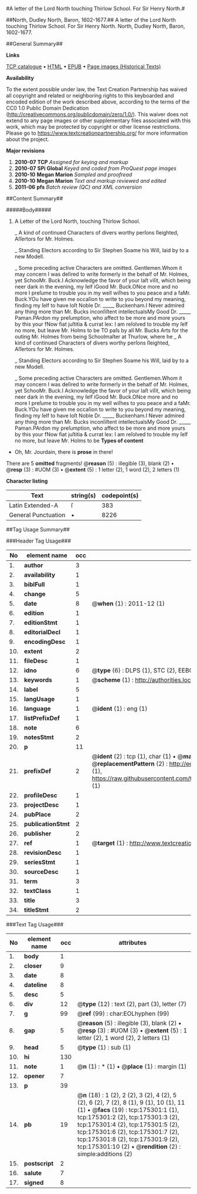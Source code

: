 #A letter of the Lord North touching Thirlow School. For Sir Henry North.#

##North, Dudley North, Baron, 1602-1677.##
A letter of the Lord North touching Thirlow School. For Sir Henry North.
North, Dudley North, Baron, 1602-1677.

##General Summary##

**Links**

[TCP catalogue](http://www.ota.ox.ac.uk/tcp/)  • 
[HTML](http://tei.it.ox.ac.uk/tcp/Texts-HTML/free/B04/B04513.html)  • 
[EPUB](http://tei.it.ox.ac.uk/tcp/Texts-EPUB/free/B04/B04513.epub) • 
[Page images (Historical Texts)](https://historicaltexts.jisc.ac.uk/eebo-51617568e)

**Availability**

To the extent possible under law, the Text Creation Partnership has waived all copyright and related or neighboring rights to this keyboarded and encoded edition of the work described above, according to the terms of the CC0 1.0 Public Domain Dedication (http://creativecommons.org/publicdomain/zero/1.0/). This waiver does not extend to any page images or other supplementary files associated with this work, which may be protected by copyright or other license restrictions. Please go to https://www.textcreationpartnership.org/ for more information about the project.

**Major revisions**

1. __2010-07__ __TCP__ *Assigned for keying and markup*
1. __2010-07__ __SPi Global__ *Keyed and coded from ProQuest page images*
1. __2010-10__ __Megan Marion__ *Sampled and proofread*
1. __2010-10__ __Megan Marion__ *Text and markup reviewed and edited*
1. __2011-06__ __pfs__ *Batch review (QC) and XML conversion*

##Content Summary##

#####Body#####

1. A Letter of the Lord North, touching Thirlow School.

    _ A kind of continued Characters of divers worthy perſons ſleighted, Aſſertors for Mr. Holmes.

    _ Standing Electors according to Sir Stephen Soame his Will, laid by to a new Modell.

    _ Some preceding active Characters are omitted.
Gentlemen.Whom it may concern I was deſired to write formerly in the behalf of Mr. Holmes, yet SchooMr. Buck.I Acknowledge the favor of your laſt viſit, which being neer dark in the evening, my ſelf iGood Mr. Buck.ONce more and no more I preſume to trouble you in my well wiſhes to you peace and a faMr. Buck.YOu have given me occaſion to write to you beyond my meaning, finding my ſelf to have loſt Noble Dr.  _____  Buckenham.I Never admired any thing more than Mr. Bucks inconſiſtent intellectualsMy Good Dr.  _____  Paman.PArdon my preſumption, who affect to be more and more yours by this your fNow fiat juſtitia & currat lex: I am reſolved to trouble my ſelf no more, but leave Mr. Holms to be TO paſs by all Mr. Bucks Arts for the outing Mr. Holmes from being Schoolmaſter at Thurlow, where he
    _ A kind of continued Characters of divers worthy perſons ſleighted, Aſſertors for Mr. Holmes.

    _ Standing Electors according to Sir Stephen Soame his Will, laid by to a new Modell.

    _ Some preceding active Characters are omitted.
Gentlemen.Whom it may concern I was deſired to write formerly in the behalf of Mr. Holmes, yet SchooMr. Buck.I Acknowledge the favor of your laſt viſit, which being neer dark in the evening, my ſelf iGood Mr. Buck.ONce more and no more I preſume to trouble you in my well wiſhes to you peace and a faMr. Buck.YOu have given me occaſion to write to you beyond my meaning, finding my ſelf to have loſt Noble Dr.  _____  Buckenham.I Never admired any thing more than Mr. Bucks inconſiſtent intellectualsMy Good Dr.  _____  Paman.PArdon my preſumption, who affect to be more and more yours by this your fNow fiat juſtitia & currat lex: I am reſolved to trouble my ſelf no more, but leave Mr. Holms to be 
**Types of content**

  * Oh, Mr. Jourdain, there is **prose** in there!

There are 5 **omitted** fragments! 
 @__reason__ (5) : illegible (3), blank (2)  •  @__resp__ (3) : #UOM (3)  •  @__extent__ (5) : 1 letter (2), 1 word (2), 2 letters (1)

**Character listing**


|Text|string(s)|codepoint(s)|
|---|---|---|
|Latin Extended-A|ſ|383|
|General Punctuation|•|8226|

##Tag Usage Summary##

###Header Tag Usage###

|No|element name|occ|attributes|
|---|---|---|---|
|1.|__author__|3||
|2.|__availability__|1||
|3.|__biblFull__|1||
|4.|__change__|5||
|5.|__date__|8| @__when__ (1) : 2011-12 (1)|
|6.|__edition__|1||
|7.|__editionStmt__|1||
|8.|__editorialDecl__|1||
|9.|__encodingDesc__|1||
|10.|__extent__|2||
|11.|__fileDesc__|1||
|12.|__idno__|6| @__type__ (6) : DLPS (1), STC (2), EEBO-CITATION (1), OCLC (1), VID (1)|
|13.|__keywords__|1| @__scheme__ (1) : http://authorities.loc.gov/ (1)|
|14.|__label__|5||
|15.|__langUsage__|1||
|16.|__language__|1| @__ident__ (1) : eng (1)|
|17.|__listPrefixDef__|1||
|18.|__note__|6||
|19.|__notesStmt__|2||
|20.|__p__|11||
|21.|__prefixDef__|2| @__ident__ (2) : tcp (1), char (1)  •  @__matchPattern__ (2) : ([0-9\-]+):([0-9IVX]+) (1), (.+) (1)  •  @__replacementPattern__ (2) : http://eebo.chadwyck.com/downloadtiff?vid=$1&page=$2 (1), https://raw.githubusercontent.com/textcreationpartnership/Texts/master/tcpchars.xml#$1 (1)|
|22.|__profileDesc__|1||
|23.|__projectDesc__|1||
|24.|__pubPlace__|2||
|25.|__publicationStmt__|2||
|26.|__publisher__|2||
|27.|__ref__|1| @__target__ (1) : http://www.textcreationpartnership.org/docs/. (1)|
|28.|__revisionDesc__|1||
|29.|__seriesStmt__|1||
|30.|__sourceDesc__|1||
|31.|__term__|3||
|32.|__textClass__|1||
|33.|__title__|3||
|34.|__titleStmt__|2||


###Text Tag Usage###

|No|element name|occ|attributes|
|---|---|---|---|
|1.|__body__|1||
|2.|__closer__|9||
|3.|__date__|8||
|4.|__dateline__|8||
|5.|__desc__|5||
|6.|__div__|12| @__type__ (12) : text (2), part (3), letter (7)|
|7.|__g__|99| @__ref__ (99) : char:EOLhyphen (99)|
|8.|__gap__|5| @__reason__ (5) : illegible (3), blank (2)  •  @__resp__ (3) : #UOM (3)  •  @__extent__ (5) : 1 letter (2), 1 word (2), 2 letters (1)|
|9.|__head__|5| @__type__ (1) : sub (1)|
|10.|__hi__|130||
|11.|__note__|1| @__n__ (1) : * (1)  •  @__place__ (1) : margin (1)|
|12.|__opener__|7||
|13.|__p__|39||
|14.|__pb__|19| @__n__ (18) : 1 (2), 2 (2), 3 (2), 4 (2), 5 (2), 6 (2), 7 (2), 8 (1), 9 (1), 10 (1), 11 (1)  •  @__facs__ (19) : tcp:175301:1 (1), tcp:175301:2 (2), tcp:175301:3 (2), tcp:175301:4 (2), tcp:175301:5 (2), tcp:175301:6 (2), tcp:175301:7 (2), tcp:175301:8 (2), tcp:175301:9 (2), tcp:175301:10 (2)  •  @__rendition__ (2) : simple:additions (2)|
|15.|__postscript__|2||
|16.|__salute__|7||
|17.|__signed__|8||
